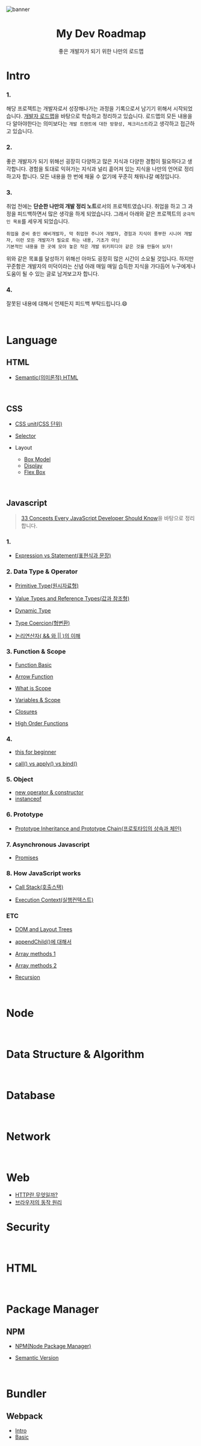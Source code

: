 ![banner](screenshots/banner.png)

# <h1 align="center">My Dev Roadmap</h1>

<p align="center">좋은 개발자가 되기 위한 나만의 로드맵 </p>

# Intro

### 1.

해당 프로젝트는 개발자로서 성장해나가는 과정을 기록으로서 남기기 위해서 시작되었습니다. [개발자 로드맵](https://github.com/kamranahmedse/developer-roadmap)을 바탕으로 학습하고 정리하고 있습니다. 로드맵의 모든 내용을 다 알아야한다는 의미보다는 `개발 트렌트에 대한 방향성, 체크리스트`라고 생각하고 접근하고 있습니다.

### 2.

좋은 개발자가 되기 위해선 굉장히 다양하고 많은 지식과 다양한 경험이 필요하다고 생각합니다. 경험을 토대로 익혀가는 지식과 널리 흩어져 있는 지식을 나만의 언어로 정리하고자 합니다. 모든 내용을 한 번에 채울 수 없기에 꾸준히 채워나갈 예정입니다.

### 3.

취업 전에는 **단순한 나만의 개발 정리 노트**로서의 프로젝트였습니다. 취업을 하고 그 과정을 피드백하면서 많은 생각을 하게 되었습니다. 그래서 아래와 같은 프로젝트의 `궁극적인 목표`를 세우게 되었습니다.

```
취업을 준비 중인 예비개발자, 막 취업한 주니어 개발자, 경험과 지식이 풍부한 시니어 개발자, 이런 모든 개발자가 필요로 하는 내용, 기초가 아닌 
기본적인 내용을 한 곳에 모아 놓은 작은 개발 위키피디아 같은 것을 만들어 보자!
```

위와 같은 목표를 달성하기 위해선 아마도 굉장히 많은 시간이 소요될 것입니다. 하지만 꾸준함은 개발자의 미덕이라는 신념 아래 매일 매일 습득한 지식을 가다듬어 누구에게나 도움이 될 수 있는 글로 남겨보고자 합니다.

### 4.

잘못된 내용에 대해서 언제든지 피드백 부탁드립니다.😄

<br />

# Language

## HTML

- [Semantic(의미론적) HTML](html/semantic.md)

<br />

## CSS

- [CSS unit(CSS 단위)](css/css-unit.md)

- [Selector](css/selector.md)

- Layout
  - [Box Model](css/boxmodel.md)
  - [Display](css/display.md)
  - [Flex Box](css/float.md)

<br />

## Javascript

> [33 Concepts Every JavaScript Developer Should Know](https://github.com/leonardomso/33-js-concepts)을 바탕으로 정리합니다.

### 1.

- [Expression vs Statement(표현식과 문장)](javascript/33concepts/expression&statement.md)

### 2. Data Type & Operator

- [Primitive Type(원시자료형)](javascript/33concepts/primitivetype.md)

- [Value Types and Reference Types(값과 참조형)](javascript/33concepts/valueType-vs-referenceType.md)

- [Dynamic Type](javascript/33concepts/dynamicType.md)

- [Type Coercion(형변환)](javascript/33concepts/coercion.md)

- [논리연산자( && 와 || )의 이해](javascript/33concepts/logical_operator.md)

### 3. Function & Scope

- [Function Basic](javascript/33concepts/function_basic.md)

- [Arrow Function](javascript/33concepts/arrowfunction.md)

- [What is Scope](javascript/33concepts/scope.md)

- [Variables & Scope](javascript/33concepts/variables_scope_hoisting.md)

- [Closures](javascript/33concepts/closure.md)

- [High Order Functions](javascript/33concepts/highOrderFunctions.md)

### 4.

- [this for beginner](javascript/33concepts/this.md)

- [call() vs apply() vs bind()](javascript/33concepts/call_apply_bind.md)

### 5. Object

- [new operator & constructor](javascript/33concepts/constructor.md)
- [instanceof](javascript/33concepts/instanceof.md)

### 6. Prototype

- [Prototype Inheritance and Prototype Chain(프로토타입의 상속과 체인)](javascript/33concepts/prototype.md)

### 7. Asynchronous Javascript

- [Promises](javascript/33concepts/promises.md)

### 8. How JavaScript works

- [Call Stack(호출스택)](javascript/33concepts/callstack.md)

- [Execution Context(실행컨텍스트)](javascript/33concepts/execution-context.md)

### ETC

- [DOM and Layout Trees](javascript/33concepts/DOM.md)

- [appendChild()에 대해서](javascript/appendChild.md)

- [Array methods 1](javascript/array/arrayMethod1.md)

- [Array methods 2](javascript/array/arrayMethod2.md)

- [Recursion](javascript/33concepts/recursion.md)

<br />

# Node

<br />

# Data Structure & Algorithm

<br />

# Database

<br />

# Network

<br />

# Web

- [HTTP란 무엇일까?](./web/http.md)
- [브라우저의 동작 원리](./web/how-browsers-work.md)
  <br />

# Security

<br />

# HTML

<br />

# Package Manager

## NPM

- [NPM(Node Package Manager)](./package-manager/what_is_NPM.md)

- [Semantic Version](./package-manager/semantic_versioning.md)

<br />

# Bundler

## Webpack

- [Intro](./bundler/webpack/webpack-intro.md)
- [Basic](./bundler/webpack/webpack-basic.md)
